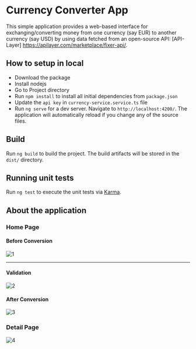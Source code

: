 # Currency Converter App

This simple application provides a web-based interface for exchanging/converting money from one currency (say EUR) to another currency (say USD) by  using data fetched from an open-source API: [API-Layer] https://apilayer.com/marketplace/fixer-api/.

## How to setup in local

+ Download the package
+ Install nodejs
+ Go to Project directory
+ Run `npm install` to install all initial dependencies from `package.json`
+ Update the `api key` in `currency-service.service.ts` file
+ Run `ng serve` for a dev server. Navigate to `http://localhost:4200/`. The application will automatically reload if you change any of the source files.


## Build

Run `ng build` to build the project. The build artifacts will be stored in the `dist/` directory.

## Running unit tests

Run `ng test` to execute the unit tests via [Karma](https://karma-runner.github.io).

## About the application

### Home Page

#### Before Conversion

![1](https://user-images.githubusercontent.com/104460185/202502864-ff81a7a5-dfd2-48d8-af37-7615f66e3eae.png)


<hr>

#### Validation

![2](https://user-images.githubusercontent.com/104460185/202502914-20be1447-e0ce-409e-b289-697614bb2f36.png)


#### After Conversion

![3](https://user-images.githubusercontent.com/104460185/202502957-f2e0b7f7-732c-4e82-982c-6d321c4438e3.png)


### Detail  Page


![4](https://user-images.githubusercontent.com/104460185/202502996-8dc580f2-72a3-4145-9a36-44bad9c91d6b.png)

